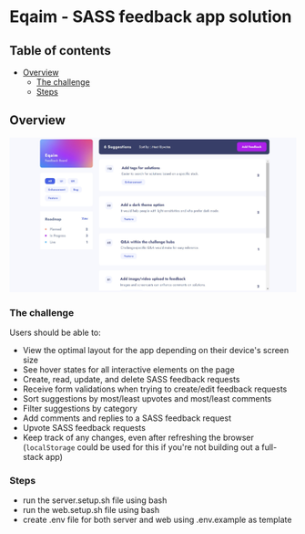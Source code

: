 # Eqaim - SASS feedback app solution


## Table of contents

- [Overview](#overview)
  - [The challenge](#the-challenge)
  - [Steps](#steps)

## Overview
![Suggestion Page](previews/suggestion.jpg)

### The challenge

Users should be able to:

- View the optimal layout for the app depending on their device's screen size
- See hover states for all interactive elements on the page
- Create, read, update, and delete SASS feedback requests
- Receive form validations when trying to create/edit feedback requests
- Sort suggestions by most/least upvotes and most/least comments
- Filter suggestions by category
- Add comments and replies to a SASS feedback request
- Upvote SASS feedback requests
- Keep track of any changes, even after refreshing the browser (`localStorage` could be used for this if you're not building out a full-stack app)

### Steps
- run the server.setup.sh file using bash
- run the web.setup.sh file using bash
- create .env file for both server and web using .env.example as template

